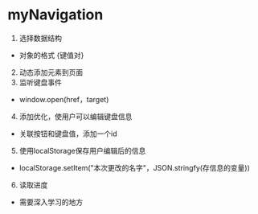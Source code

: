 # myNavigation
1. 选择数据结构 
- 对象的格式 {键值对}
2. 动态添加元素到页面 
3. 监听键盘事件 
- window.open(href，target)
4. 添加优化，使用户可以编辑键盘信息  
- 关联按钮和键盘值，添加一个id
5. 使用localStorage保存用户编辑后的信息 
- localStorage.setItem("本次更改的名字"，JSON.stringfy(存信息的变量))
6. 读取进度 
- 需要深入学习的地方
